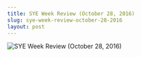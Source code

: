 ```yaml
---
title: SYE Week Review (October 28, 2016)
slug: sye-week-review-october-28-2016
layout: post
---
```


![SYE Week Review (October 28, 2016)](/file_archive/SYEWeekReview28October2016 "SYE Week Review (October 28, 2016)")
